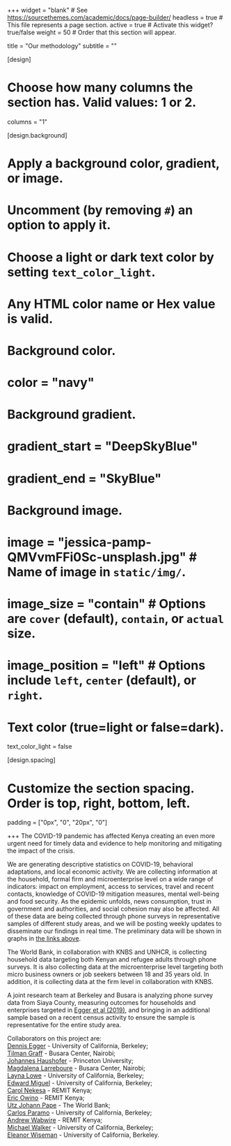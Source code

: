 +++
widget = "blank"  # See https://sourcethemes.com/academic/docs/page-builder/
headless = true  # This file represents a page section.
active = true  # Activate this widget? true/false
weight = 50  # Order that this section will appear.

title = "Our methodology"
subtitle = ""
  
[design]
  # Choose how many columns the section has. Valid values: 1 or 2.
  columns = "1"

[design.background]
  # Apply a background color, gradient, or image.
  #   Uncomment (by removing `#`) an option to apply it.
  #   Choose a light or dark text color by setting `text_color_light`.
  #   Any HTML color name or Hex value is valid.

  # Background color.
  # color = "navy"
  
  # Background gradient.
  # gradient_start = "DeepSkyBlue"
  # gradient_end = "SkyBlue"
  
  # Background image.
 # image = "jessica-pamp-QMVvmFFi0Sc-unsplash.jpg"  # Name of image in `static/img/`.
 # image_size = "contain"  #  Options are `cover` (default), `contain`, or `actual` size.
 # image_position = "left"  # Options include `left`, `center` (default), or `right`.

  # Text color (true=light or false=dark).
  text_color_light = false

[design.spacing]
  # Customize the section spacing. Order is top, right, bottom, left.
  padding = ["0px", "0", "20px", "0"]

+++
The COVID-19 pandemic has affected Kenya creating an even more urgent need for timely data and evidence to help monitoring and mitigating the impact of the crisis.   

We are generating descriptive statistics on COVID-19, behavioral adaptations, and local economic activity. We are collecting information at the household, formal firm and microenterprise level on a wide range of indicators: impact on employment, access to services, travel and recent contacts, knowledge of COVID-19 mitigation measures, mental well-being and food security. As the epidemic unfolds, news consumption, trust in government and authorities, and social cohesion may also be affected. All of these data are being collected through phone surveys in representative samples of different study areas, and we will be posting weekly updates to disseminate our findings in real time. The preliminary data will be shown in graphs in [the links above](#weeklystats).

The World Bank, in collaboration with KNBS and UNHCR, is collecting household data targeting both Kenyan and refugee adults through phone surveys. It is also collecting data at the microenterprise level targeting both micro business owners or job seekers between 18 and 35 years old. In addition, it is collecting data at the firm level in collaboration with KNBS.

A joint research team at Berkeley and Busara is analyzing phone survey data from Siaya County, measuring outcomes for households and enterprises targeted in [Egger et al (2019)](http://emiguel.econ.berkeley.edu/research/general-equilibrium-effects-of-cash-transfers-experimental-evidence-from-kenya), and bringing in an additional sample based on a recent census activity to ensure the sample is representative for the entire study area.


Collaborators on this project are:   
[Dennis Egger](https://www.dennisegger.net) - University of California, Berkeley;   
[Tilman Graff](https://tilmangraff.github.io/) - Busara Center, Nairobi;  
[Johannes Haushofer](https://www.princeton.edu/haushofer/) - Princeton University;   
[Magdalena Larreboure](https://mlarreboure.com/) - Busara Center, Nairobi;   
[Layna Lowe](https://cega.berkeley.edu/user-type/staff/#layna-lowe) - University of California, Berkeley;   
[Edward Miguel](http://emiguel.econ.berkeley.edu/) - University of California, Berkeley;  
[Carol Nekesa](https://www.linkedin.com/in/carolyne-nekesa-khagondi-99b42466) - REMIT Kenya;  
[Eric Owino](http://remitkenya.co.ke/index.php/about-us/) - REMIT Kenya;  
[Utz Johann Pape](https://blogs.worldbank.org/team/utz-pape) - The World Bank;   
[Carlos Paramo](https://www.linkedin.com/in/carlosparamob) - University of California, Berkeley;   
[Andrew Wabwire](http://remitkenya.co.ke/index.php/about-us/) - REMIT Kenya;  
[Michael Walker](http://www.michaelwwalker.me/) - University of California, Berkeley;  
[Eleanor Wiseman](https://www.linkedin.com/in/eleanor-wiseman-831b523a) - University of California, Berkeley.

